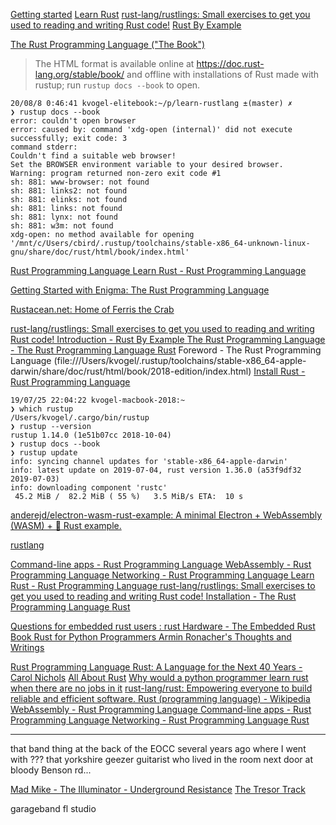 

[Getting started](https://www.rust-lang.org/learn/get-started)
[Learn Rust](https://www.rust-lang.org/learn)
[rust-lang/rustlings: Small exercises to get you used to reading and writing Rust code!](https://github.com/rust-lang/rustlings/)
[Rust By Example](https://doc.rust-lang.org/stable/rust-by-example/)

[The Rust Programming Language ("The Book")](https://doc.rust-lang.org/book/)
>The HTML format is available online at https://doc.rust-lang.org/stable/book/ 
>and offline with installations of Rust made with rustup; run `rustup docs --book` to open.


```
20/08/8 0:46:41 kvogel-elitebook:~/p/learn-rustlang ±(master) ✗ 
❯ rustup docs --book
error: couldn't open browser
error: caused by: command 'xdg-open (internal)' did not execute successfully; exit code: 3
command stderr:
Couldn't find a suitable web browser!
Set the BROWSER environment variable to your desired browser.
Warning: program returned non-zero exit code #1
sh: 881: www-browser: not found
sh: 881: links2: not found
sh: 881: elinks: not found
sh: 881: links: not found
sh: 881: lynx: not found
sh: 881: w3m: not found
xdg-open: no method available for opening '/mnt/c/Users/cbird/.rustup/toolchains/stable-x86_64-unknown-linux-gnu/share/doc/rust/html/book/index.html'
```
[Rust Programming Language ](https://www.rust-lang.org/)
[Learn Rust - Rust Programming Language ](https://www.rust-lang.org/learn)

[Getting Started with Enigma: The Rust Programming Language ](https://blog.enigma.co/getting-started-with-discovery-the-rust-programming-language-4d1e0b06de15)

[Rustacean.net: Home of Ferris the Crab ](https://www.rustacean.net/)


[rust-lang/rustlings: Small exercises to get you used to reading and writing Rust code! ](https://github.com/rust-lang/rustlings/)
[Introduction - Rust By Example ](https://doc.rust-lang.org/stable/rust-by-example/)
[The Rust Programming Language - The Rust Programming Language ](https://doc.rust-lang.org/book/)
[Rust](https://www.youtube.com/channel/UCaYhcUwRBNscFNUKTjgPFiA)
    Foreword - The Rust Programming Language (file:///Users/kvogel/.rustup/toolchains/stable-x86_64-apple-darwin/share/doc/rust/html/book/2018-edition/index.html)
[Install Rust - Rust Programming Language ](https://www.rust-lang.org/tools/install)


```
19/07/25 22:04:22 kvogel-macbook-2018:~ 
❯ which rustup
/Users/kvogel/.cargo/bin/rustup
❯ rustup --version
rustup 1.14.0 (1e51b07cc 2018-10-04)
❯ rustup docs --book
❯ rustup update
info: syncing channel updates for 'stable-x86_64-apple-darwin'
info: latest update on 2019-07-04, rust version 1.36.0 (a53f9df32 2019-07-03)
info: downloading component 'rustc'
 45.2 MiB /  82.2 MiB ( 55 %)   3.5 MiB/s ETA:  10 s                
```

[anderejd/electron-wasm-rust-example: A minimal Electron + WebAssembly (WASM) + 🦀 Rust example. ](https://github.com/anderejd/electron-wasm-rust-example)

[rustlang](https://www.google.com/search?q=rustlang&ie=UTF-8)

[Command-line apps - Rust Programming Language ](https://www.rust-lang.org/what/cli)
[WebAssembly - Rust Programming Language ](https://www.rust-lang.org/what/wasm)
[Networking - Rust Programming Language ](https://www.rust-lang.org/what/networking)
[Learn Rust - Rust Programming Language ](https://www.rust-lang.org/learn)
[rust-lang/rustlings: Small exercises to get you used to reading and writing Rust code! ](https://github.com/rust-lang/rustlings/)
[Installation - The Rust Programming Language ](https://doc.rust-lang.org/book/ch01-01-installation.html)
[Rust](https://www.youtube.com/channel/UCaYhcUwRBNscFNUKTjgPFiA/videos)

[Questions for embedded rust users : rust ](https://www.reddit.com/r/rust/comments/e5h69g/questions_for_embedded_rust_users/)
[Hardware - The Embedded Rust Book ](https://docs.rust-embedded.org/book/intro/hardware.html)
[Rust for Python Programmers  Armin Ronacher's Thoughts and Writings ](https://lucumr.pocoo.org/2015/5/27/rust-for-pythonistas/)



[Rust Programming Language ](https://www.rust-lang.org/)
[Rust: A Language for the Next 40 Years - Carol Nichols](https://www.youtube.com/watch?v=A3AdN7U24iU)
[All About Rust](https://www.youtube.com/watch?v=FYGS2q1bljE)
[Why would a python programmer learn rust when there are no jobs in it](https://www.youtube.com/watch?v=IYLf8lUqR40&t=205s)
[rust-lang/rust: Empowering everyone to build reliable and efficient software. ](https://github.com/rust-lang/rust)
[Rust (programming language) - Wikipedia ](https://en.wikipedia.org/wiki/Rust_(programming_language))
[WebAssembly - Rust Programming Language ](https://www.rust-lang.org/what/wasm)
[Command-line apps - Rust Programming Language ](https://www.rust-lang.org/what/cli)
[Networking - Rust Programming Language ](https://www.rust-lang.org/what/networking)
[Rust](https://www.youtube.com/channel/UCaYhcUwRBNscFNUKTjgPFiA)







---

that band thing at the back of the EOCC several years ago where I went with ???
that yorkshire geezer guitarist who lived in the room next door at bloody Benson rd...

[Mad Mike - The Illuminator - Underground Resistance](https://www.youtube.com/watch?v=Vz0npX_ajzc)
[The Tresor Track](https://www.youtube.com/watch?v=AsNpPukjBvA)

garageband
fl studio
